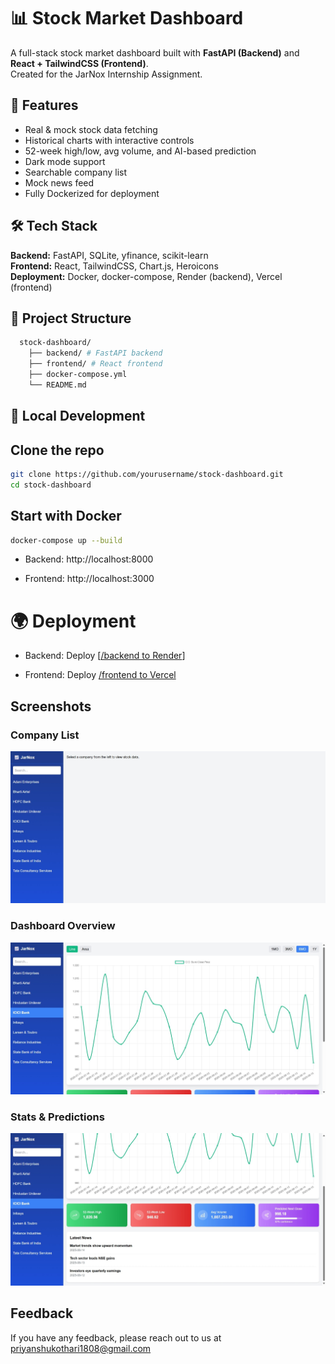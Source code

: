 
# 📊 Stock Market Dashboard

A full-stack stock market dashboard built with **FastAPI (Backend)** and **React + TailwindCSS (Frontend)**.  
Created for the JarNox Internship Assignment.


## 🚀 Features
- Real & mock stock data fetching
- Historical charts with interactive controls
- 52-week high/low, avg volume, and AI-based prediction
- Dark mode support
- Searchable company list
- Mock news feed
- Fully Dockerized for deployment

## 🛠 Tech Stack
**Backend:** FastAPI, SQLite, yfinance, scikit-learn  
**Frontend:** React, TailwindCSS, Chart.js, Heroicons  
**Deployment:** Docker, docker-compose, Render (backend), Vercel (frontend)
## 📂 Project Structure

```bash
  stock-dashboard/
    ├── backend/ # FastAPI backend
    ├── frontend/ # React frontend
    ├── docker-compose.yml
    └── README.md
```
## 🔧 Local Development

## Clone the repo
```bash
git clone https://github.com/yourusername/stock-dashboard.git
cd stock-dashboard
```
## Start with Docker
```bash
docker-compose up --build
```


 - Backend: http://localhost:8000

 - Frontend: http://localhost:3000
 



# 🌍 Deployment
 - Backend: Deploy [[/backend to Render](https://stock-dashboard-backend-e9r7.onrender.com)]

 - Frontend: Deploy [/frontend to Vercel](https://stock-dashboard-pearl.vercel.app/)

## Screenshots

### Company List
![Company_List](./screenshots/Company_List.jpeg)

### Dashboard Overview
![Dashboard](./screenshots/Dashboard.jpeg)

### Stats & Predictions
![Stats](./screenshots/Stats.jpeg)



## Feedback

If you have any feedback, please reach out to us at priyanshukothari1808@gmail.com
